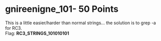 gnireenigne_101- 50 Points
==========================
This is a little easier/harder than normal strings... the solution is to grep -a for RC3.<br>
Flag: **RC3_STRINGS_101010101**
